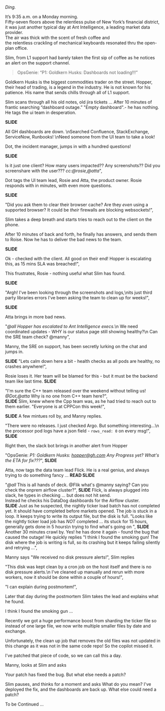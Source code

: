*Ding.*

It’s 9:35 a.m. on a Monday morning.  
Fifty-seven floors above the relentless pulse of New York’s financial district, it was just another typical day at Ant Intelligence, a leading market data provider.  
The air was thick with the scent of fresh coffee and  
the relentless crackling of mechanical keyboards resonated thru the open-plan office.  

Slim, from L1 support had barely taken the first sip of coffee as he notices an alert on the support channel.

> OpsGenie: “P1: Goldkern Husks: Dashboards not loading!!!”

Goldkern Husks is the biggest commodities trader on the street.
Hopper, their head of trading, is a legend in the industry.
He is not known for his patience.
His name that sends chills through all of L1 support. 


Slim scans through all his old notes, old jira tickets ...
After 10 minutes of frantic searching “dashboard outage.” "Empty dashboard".- he has nothing. 
He tags the ui team in desperation.

**SLIDE**

All GH dashboards are down. \nSearched Confluence, StackExchange, ServiceNow, Runbooks! \nNeed someone from the UI team to take a look!

Dot, the incident manager, jumps in with a hundred questions!

**SLIDE**

Is it just one client?
How many users impacted??
Any screenshots??
Did you screenshare with the user??? *cc:@rosie,@atta*",

Dot tags the UI team lead, Rosie and Atta, the product owner.
Rosie responds with in minutes, with even more questions.

**SLIDE**

"Did you ask them to clear their browser cache?
Are they _even_ using a supported browser?
It could be _their_ firewalls are blocking websockets!",

Slim takes a deep breath and starts tries to reach out to the client on the phone.

After 10 minutes of back and forth, he finally has answers, and sends them to Roise.
Now he has to deliver the bad news to the team.

**SLIDE**

Ok - checked with the client.
All good on their end!
Hopper is escalating this, as 15 mins SLA was breached!", 

This frustrates, Rosie - nothing useful what Slim has found.

**SLIDE**

"Argh! I've been looking through the screenshots and logs,\nits just third party libraries errors I've been asking the team to clean up for weeks!",

**SLIDE**

Atta brings in more bad news.

"*@all* *Hopper has escalated to Ant Intelligence execs*.\n We need coordinated updates - WHY is our status page still showing healthy?\n Can the SRE team check? @manny",

Manny, the SRE on support, has been secretly lurking on the chat and jumps in.

**SLIDE**
"Lets calm down here a bit - health checks as all pods are healthy, no crashes anywhere!",

Rosie loses it. Her team will be blamed for this - but it must be the backend team like last time.
**SLIDE**

"I'm sure the C++ team released over the weekend without telling us! *@Dot,@atta* Why is no one from C++ team here?",  
**SLIDE**
Slim, knew where the Cpp team was, as he had tried to reach out to them earlier.
"Everyone is at CPPCon this week!",

**SLIDE**
A few mintues roll by, and Manny replies.

"There were no releases. I just checked Argo. But something interesting...\n the processor pod logs have a json field - `rows_read: 0` on every msg!", 
**SLIDE**

Right then, the slack bot brings in another alert from Hopper

"OpsGenie: *P1: Goldkern Husks: hopper@gh.com Any Progress yet? What's the ETA for fix???*",
**SLIDE**

Atta, now tags the data team lead Flick. He is a real genius, and always trying to do something fancy ...
**READ SLIDE**

"*@all* This is all hands of deck. @Flik what's @manny saying? Can you check the onprem airflow cluster?",
**SLIDE**
Flick, is always plugged into slack, he types in checking ... but does not hit send.  
Instead he checks his DataDog dashboards for the Airflow cluster.  
**SLIDE**
Just as he suspected, the nightly ticker load batch has not completed yet.
It should have completed before markets opened.
The job is stuck in a loop. It keeps trying to write its output file, but the disk is full.
"Looks like the nightly ticker load job has *NOT* completed ... its stuck for 15 hours, generally gets done in 5 hours\n trying to find what's going on ",
**SLIDE**
Another 30 minutes crawl by.
Yes! he has done it again - found the bug that caused the outage!
He quickly replies
"I think I found the smoking gun! The disk where the job is writing is full, so its crashing but it keeps failing silently and retrying ...",

Manny says
"We received no disk pressure alerts!",
Slim replies

"This disk was kept clean by a cron job on the host itself and there is no disk pressure alerts.\n I've cleaned up manually and rerun with more workers, now it should be done within a couple of hours!",

"I can explain during postmortem!",

Later that day during the postmortem
Slim takes the lead and explains what he found.

I think I found the smoking gun ...

Recently we got a huge performance boost from sharding the ticker file
so instead of one large file, we now write multiple smaller files by date and exchange.

Unfortunately, the clean up job that removes the old files was not updated in this change as it was not in the same code repo!
So the copilot missed it.

I've patched that piece of code, so we can call this a day.


Manny, looks at Slim and asks

Your patch has fixed the bug. But what else needs a patch?


Slim pauses, and thinks for a moment and asks
    What do you mean? I've deployed the fix, and the dashboards are back up. What else could need a patch?


To be Continued ... 





